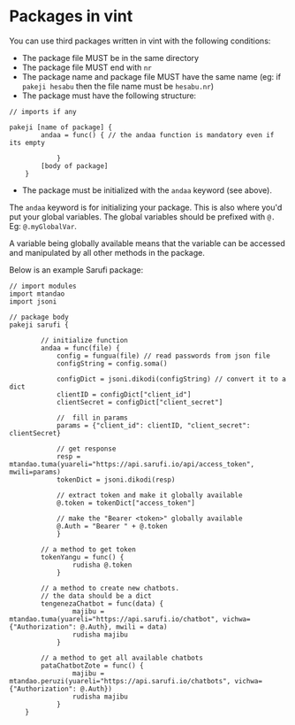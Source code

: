 # Packages in vint

You can use third packages written in vint with the following conditions:

- The package file MUST be in the same directory
- The package file MUST end with `nr`
- The package name and package file MUST have the same name (eg: if `pakeji hesabu` then the file name must be `hesabu.nr`)
- The package must have the following structure:
```
// imports if any

pakeji [name of package] {
        andaa = func() { // the andaa function is mandatory even if its empty

            }
        [body of package]
    }
```
- The package must be initialized with the `andaa` keyword (see above).

The `andaa` keyword is for initializing your package. This is also where you'd put your global variables. The global variables should be prefixed with `@.` Eg: `@.myGlobalVar`.

A variable being globally available means that the variable can be accessed and manipulated by all other methods in the package.


Below is an example Sarufi package:
```
// import modules
import mtandao
import jsoni

// package body
pakeji sarufi {

        // initialize function
        andaa = func(file) {
            config = fungua(file) // read passwords from json file
            configString = config.soma()

            configDict = jsoni.dikodi(configString) // convert it to a dict
            clientID = configDict["client_id"]
            clientSecret = configDict["client_secret"]

            //  fill in params
            params = {"client_id": clientID, "client_secret": clientSecret}

            // get response
            resp = mtandao.tuma(yuareli="https://api.sarufi.io/api/access_token", mwili=params)
            tokenDict = jsoni.dikodi(resp)

            // extract token and make it globally available
            @.token = tokenDict["access_token"]

            // make the "Bearer <token>" globally available
            @.Auth = "Bearer " + @.token
            }

        // a method to get token
        tokenYangu = func() {
                rudisha @.token
            }

        // a method to create new chatbots.
        // the data should be a dict
        tengenezaChatbot = func(data) {
                majibu = mtandao.tuma(yuareli="https://api.sarufi.io/chatbot", vichwa={"Authorization": @.Auth}, mwili = data)
                rudisha majibu
            }

        // a method to get all available chatbots
        pataChatbotZote = func() {
                majibu = mtandao.peruzi(yuareli="https://api.sarufi.io/chatbots", vichwa={"Authorization": @.Auth})
                rudisha majibu
            }
    }
```
